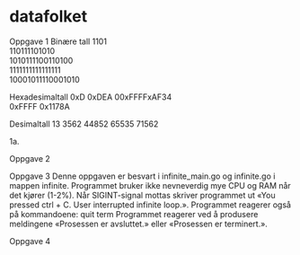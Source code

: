 # datafolket
Oppgave 1
Binære tall	
1101	             	             
110111101010	      	            
1010111100110100	            
1111111111111111	  	          
10001011110001010	            

Hexadesimaltall
0xD
0xDEA
00xFFFFxAF34	
0xFFFF
0x1178A	

Desimaltall
13
3562
44852
65535
71562

1a.


Oppgave 2


Oppgave 3
Denne oppgaven er besvart i infinite_main.go og infinite.go i mappen infinite. Programmet bruker ikke nevneverdig mye CPU og RAM når det kjører (1-2%). Når SIGINT-signal mottas skriver programmet ut «You pressed ctrl + C. User interrupted infinite loop.». 
Programmet reagerer også på kommandoene:
quit
term
Programmet reagerer ved å produsere meldingene «Prosessen er avsluttet.» eller «Prosessen er terminert.».

Oppgave 4


